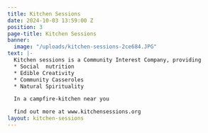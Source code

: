 ```yaml
---
title: Kitchen Sessions
date: 2024-10-03 13:59:00 Z
position: 3
page-title: Kitchen Sessions
banner:
  image: "/uploads/kitchen-sessions-2ce684.JPG"
text: |-
  Kitchen sessions is a Community Interest Company, providing
  * Social  nutrition
  * Edible Creativity
  * Community Casseroles
  * Natural Spirituality

  In a campfire-kitchen near you

  find out more at www.kitchensessions.org
layout: kitchen-sessions
---
```



